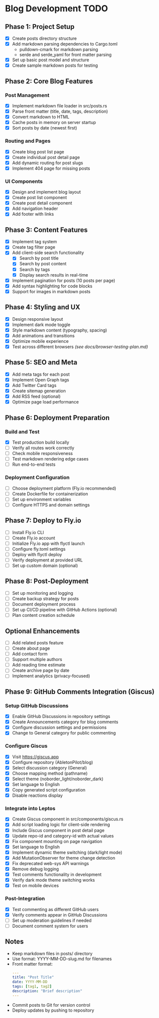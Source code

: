 # Blog Development TODO

## Phase 1: Project Setup

- [x] Create posts directory structure
- [x] Add markdown parsing dependencies to Cargo.toml
  - pulldown-cmark for markdown parsing
  - serde and serde_yaml for front matter parsing
- [x] Set up basic post model and structure
- [x] Create sample markdown posts for testing

## Phase 2: Core Blog Features

### Post Management
- [x] Implement markdown file loader in src/posts.rs
- [x] Parse front matter (title, date, tags, description)
- [x] Convert markdown to HTML
- [x] Cache posts in memory on server startup
- [x] Sort posts by date (newest first)

### Routing and Pages
- [x] Create blog post list page
- [x] Create individual post detail page
- [x] Add dynamic routing for post slugs
- [x] Implement 404 page for missing posts

### UI Components
- [x] Design and implement blog layout
- [x] Create post list component
- [x] Create post detail component
- [x] Add navigation header
- [x] Add footer with links

## Phase 3: Content Features

- [x] Implement tag system
- [x] Create tag filter page
- [x] Add client-side search functionality
  - [x] Search by post title
  - [x] Search by post content
  - [x] Search by tags
  - [x] Display search results in real-time
- [x] Implement pagination for posts (10 posts per page)
- [x] Add syntax highlighting for code blocks
- [x] Support for images in markdown posts

## Phase 4: Styling and UX

- [x] Design responsive layout
- [x] Implement dark mode toggle
- [x] Style markdown content (typography, spacing)
- [x] Add animations and transitions
- [x] Optimize mobile experience
- [x] Test across different browsers *(see docs/browser-testing-plan.md)*

## Phase 5: SEO and Meta

- [x] Add meta tags for each post
- [x] Implement Open Graph tags
- [x] Add Twitter Card tags
- [x] Create sitemap generation
- [x] Add RSS feed (optional)
- [x] Optimize page load performance

## Phase 6: Deployment Preparation

### Build and Test
- [x] Test production build locally
- [ ] Verify all routes work correctly
- [ ] Check mobile responsiveness
- [ ] Test markdown rendering edge cases
- [ ] Run end-to-end tests

### Deployment Configuration
- [ ] Choose deployment platform (Fly.io recommended)
- [ ] Create Dockerfile for containerization
- [ ] Set up environment variables
- [ ] Configure HTTPS and domain settings

## Phase 7: Deploy to Fly.io

- [ ] Install Fly.io CLI
- [ ] Create Fly.io account
- [ ] Initialize Fly.io app with flyctl launch
- [ ] Configure fly.toml settings
- [ ] Deploy with flyctl deploy
- [ ] Verify deployment at provided URL
- [ ] Set up custom domain (optional)

## Phase 8: Post-Deployment

- [ ] Set up monitoring and logging
- [ ] Create backup strategy for posts
- [ ] Document deployment process
- [ ] Set up CI/CD pipeline with GitHub Actions (optional)
- [ ] Plan content creation schedule

## Optional Enhancements

- [ ] Add related posts feature
- [ ] Create about page
- [ ] Add contact form
- [ ] Support multiple authors
- [ ] Add reading time estimate
- [ ] Create archive page by date
- [ ] Implement analytics (privacy-focused)

## Phase 9: GitHub Comments Integration (Giscus)

### Setup GitHub Discussions
- [x] Enable GitHub Discussions in repository settings
- [x] Create Announcements category for blog comments
- [x] Configure discussion settings and permissions
- [x] Change to General category for public commenting

### Configure Giscus
- [x] Visit https://giscus.app
- [x] Configure repository (AbletonPilot/blog)
- [x] Select discussion category (General)
- [x] Choose mapping method (pathname)
- [x] Select theme (noborder_light/noborder_dark)
- [x] Set language to English
- [x] Copy generated script configuration
- [x] Disable reactions display

### Integrate into Leptos
- [x] Create Giscus component in src/components/giscus.rs
- [x] Add script loading logic for client-side rendering
- [x] Include Giscus component in post detail page
- [x] Update repo-id and category-id with actual values
- [x] Fix component mounting on page navigation
- [x] Set language to English
- [x] Implement dynamic theme switching (dark/light mode)
- [x] Add MutationObserver for theme change detection
- [x] Fix deprecated web-sys API warnings
- [x] Remove debug logging
- [x] Test comments functionality in development
- [x] Verify dark mode theme switching works
- [x] Test on mobile devices

### Post-Integration
- [x] Test commenting as different GitHub users
- [x] Verify comments appear in GitHub Discussions
- [ ] Set up moderation guidelines if needed
- [ ] Document comment system for users

## Notes

- Keep markdown files in posts/ directory
- Use format: YYYY-MM-DD-slug.md for filenames
- Front matter format:
  ```yaml
  ---
  title: "Post Title"
  date: YYYY-MM-DD
  tags: [tag1, tag2]
  description: "Brief description"
  ---
  ```
- Commit posts to Git for version control
- Deploy updates by pushing to repository
